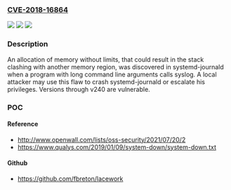 ### [CVE-2018-16864](https://cve.mitre.org/cgi-bin/cvename.cgi?name=CVE-2018-16864)
![](https://img.shields.io/static/v1?label=Product&message=systemd&color=blue)
![](https://img.shields.io/static/v1?label=Version&message=n%2Fa&color=blue)
![](https://img.shields.io/static/v1?label=Vulnerability&message=CWE-770&color=brighgreen)

### Description

An allocation of memory without limits, that could result in the stack clashing with another memory region, was discovered in systemd-journald when a program with long command line arguments calls syslog. A local attacker may use this flaw to crash systemd-journald or escalate his privileges. Versions through v240 are vulnerable.

### POC

#### Reference
- http://www.openwall.com/lists/oss-security/2021/07/20/2
- https://www.qualys.com/2019/01/09/system-down/system-down.txt

#### Github
- https://github.com/fbreton/lacework

